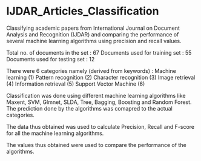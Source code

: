 # IJDAR_Articles_Classification
Classifying academic papers from International Journal on Document Analysis and Recognition (IJDAR) and comparing the performance of several machine learning algorithms using precision and recall values.

Total no. of documents in the set : 67
Documents used for training set : 55
Documents used for testing set : 12

There were 6 categories namely (derived from keywords) :
Machine learning (1)
Pattern recognition (2)
Character recognition (3)
Image retrieval (4)
Information retrieval (5)
Support Vector Machine (6)

Classification was done using different machine learning algorithms like Maxent, SVM, Glmnet, SLDA, Tree, Bagging, Boosting and Random Forest.
The prediction done by the algorithms was comapred to the actual categories.

The data thus obtained was used to calculate Precision, Recall and F-score for all the machine learning algorithms.

The values thus obtained were used to compare the performance of the algorithms.

